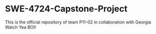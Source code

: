 # SWE-4724-Capstone-Project
This is the official repository of team  P11-02 in collaboration with Georgia Watch
Yea BOI!
